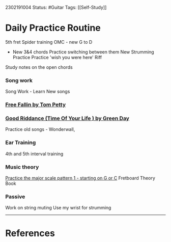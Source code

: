 2302191004
	Status: #Guitar
		Tags: [[Self-Study]] 


# Daily Practice Routine




5th fret Spider training
OMC - new G to D
- New 3&4 chords Practice switching between them
New Strumming Practice
Practice 'wish you were here' Riff

Study notes on the open chords

### Song work
Song Work - Learn New songs

### [Free Fallin by Tom Petty](http://www.justinguitar.com/songs/tom-petty-free-fallin-chords-tabs-guitar-lesson-st-407)
### [Good Riddance (Time Of Your Life ) by Green Day](https://www.justinguitar.com/songs/green-day-good-riddance-time-of-your-life-chords-tabs-guitar-lesson-sg-066)


Practice old songs - Wonderwall, 

### Ear Training

4th and 5th interval training 

### Music theory

[Practice the major scale pattern 1 - starting on G or C](https://www.justinguitar.com/guitar-lessons/major-scale-pattern-1-mt-304)
Fretboard Theory Book

### Passive

Work on string muting
Use my wrist for strumming





---
# References